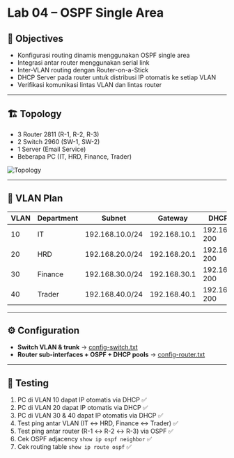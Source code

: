 # Lab 04 – OSPF Single Area

## 🎯 Objectives
- Konfigurasi routing dinamis menggunakan OSPF single area  
- Integrasi antar router menggunakan serial link  
- Inter-VLAN routing dengan Router-on-a-Stick  
- DHCP Server pada router untuk distribusi IP otomatis ke setiap VLAN  
- Verifikasi komunikasi lintas VLAN dan lintas router  

---

## 🏗️ Topology
- 3 Router 2811 (R-1, R-2, R-3)  
- 2 Switch 2960 (SW-1, SW-2)  
- 1 Server (Email Service)  
- Beberapa PC (IT, HRD, Finance, Trader)  

![Topology](image.png)

---

## 📌 VLAN Plan
| VLAN | Department | Subnet          | Gateway       | DHCP Range            |
|------|------------|-----------------|---------------|-----------------------|
| 10   | IT         | 192.168.10.0/24 | 192.168.10.1  | 192.168.10.50–200     |
| 20   | HRD        | 192.168.20.0/24 | 192.168.20.1  | 192.168.20.50–200     |
| 30   | Finance    | 192.168.30.0/24 | 192.168.30.1  | 192.168.30.50–200     |
| 40   | Trader     | 192.168.40.0/24 | 192.168.40.1  | 192.168.40.50–200     |

---

## ⚙️ Configuration
- **Switch VLAN & trunk** → [config-switch.txt](config-switch.txt)  
- **Router sub-interfaces + OSPF + DHCP pools** → [config-router.txt](config-router.txt)  

---

## 🧪 Testing
1. PC di VLAN 10 dapat IP otomatis via DHCP ✅  
2. PC di VLAN 20 dapat IP otomatis via DHCP ✅  
3. PC di VLAN 30 & 40 dapat IP otomatis via DHCP ✅  
4. Test ping antar VLAN (IT ↔ HRD, Finance ↔ Trader) ✅  
5. Test ping antar router (R-1 ↔ R-2 ↔ R-3) via OSPF ✅  
6. Cek OSPF adjacency `show ip ospf neighbor` ✅  
7. Cek routing table `show ip route ospf` ✅  
